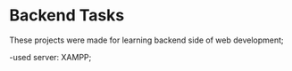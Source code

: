 # Backend Tasks 
These projects were made for learning backend side of web development;

-used server: XAMPP;
